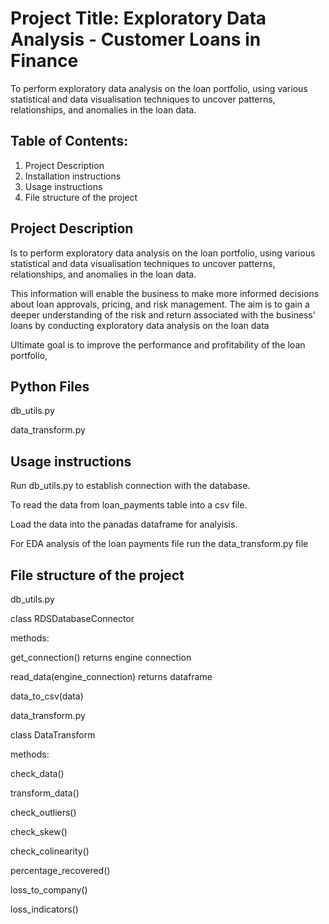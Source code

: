 # Project Title: Exploratory Data Analysis - Customer Loans in Finance

To perform exploratory data analysis on the loan portfolio, using various statistical and data visualisation techniques to uncover patterns, relationships, and anomalies in the loan data.

## Table of Contents:
1. Project Description
1. Installation instructions
1. Usage instructions
1. File structure of the project
   
## Project Description

Is to perform exploratory data analysis on the loan portfolio, using various statistical and data visualisation techniques to uncover patterns, relationships, and 
anomalies in the loan data. 

This information will enable the business to make more informed decisions about loan approvals, pricing, and risk management.
The aim is to gain a deeper understanding of the risk and return associated with the business' loans by conducting exploratory data analysis on the loan data

Ultimate goal is to improve the performance and profitability of the loan portfolio,

## Python Files
db_utils.py

data_transform.py
## Usage instructions
Run db_utils.py to establish connection with the database. 

To read the data from loan_payments table into  a csv file.

Load the data into the panadas dataframe for analyisis.

For EDA analysis of the loan payments file run the data_transform.py file 

## File structure of the project
db_utils.py

class RDSDatabaseConnector

methods:

get_connection() returns engine connection

read_data(engine_connection) returns dataframe

data_to_csv(data) 

data_transform.py

class DataTransform

methods:

check_data()

transform_data()

check_outliers()

check_skew()

check_colinearity()

percentage_recovered()

loss_to_company()

loss_indicators()



